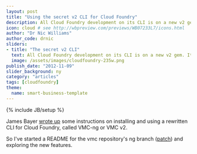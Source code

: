 ```yaml
---
layout: post
title: "Using the secret v2 CLI for Cloud Foundry"
description: All Cloud Foundry development on its CLI is on a new v2 gem. It's time to play with it!
icon: cloud # see http://wbpreview.com/previews/WB07233L7/icons.html
author: "Dr Nic Williams"
author_code: drnic
sliders:
- title: "The secret v2 CLI"
  text: All Cloud Foundry development on its CLI is on a new v2 gem. It's time to play with it!
  image: /assets/images/cloudfoundry-235w.png
publish_date: "2012-11-09"
slider_background: ny
category: "articles"
tags: [cloudfoundry]
theme:
  name: smart-business-template
---
```

{% include JB/setup %}

James Bayer [wrote up](http://www.iamjambay.com/2012/10/cloud-foundry-vmc-ng-has-helpful-client.html) some instructions on installing and using a rewritten CLI for Cloud Foundry, called VMC-ng or VMC v2.

So I've started a README for the vmc repository's ng branch ([patch](http://reviews.cloudfoundry.org/#/c/11278/ "Gerrit Code Review")) and exploring the new features.